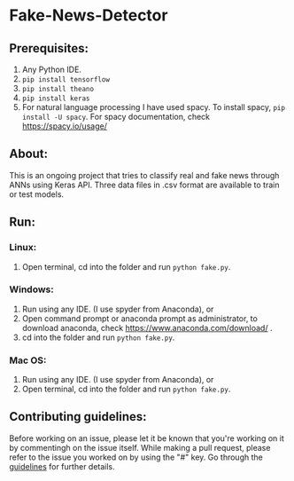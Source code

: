 # Fake-News-Detector

## Prerequisites:
1. Any Python IDE.
2. `pip install tensorflow`
3. `pip install theano`
4. `pip install keras`
5. For natural language processing I have used spacy.
To install spacy, `pip install -U spacy`. For spacy documentation, check https://spacy.io/usage/

## About:
This is an ongoing project that tries to classify real and fake news through ANNs using Keras API. Three data files in .csv format are available to train or test models.

## Run:
### Linux:
1. Open terminal, cd into the folder and run `python fake.py`.

### Windows:
1. Run using any IDE. (I use spyder from Anaconda), or
2. Open command prompt or anaconda prompt as administrator, to download anaconda, check https://www.anaconda.com/download/ .
3. cd into the folder and run `python fake.py`.

### Mac OS:
1. Run using any IDE. (I use spyder from Anaconda), or
2. Open terminal, cd into the folder and run `python fake.py`.

## Contributing guidelines:
Before working on an issue, please let it be known that you're working on it by commentingh on the issue itself. While making a pull request, please refer to the issue you worked on by using the "#" key. Go through the [guidelines](https://github.com/itsmepiyush2/Fake-News-Detector/blob/master/CONTRIBUTING.md) for further details.
